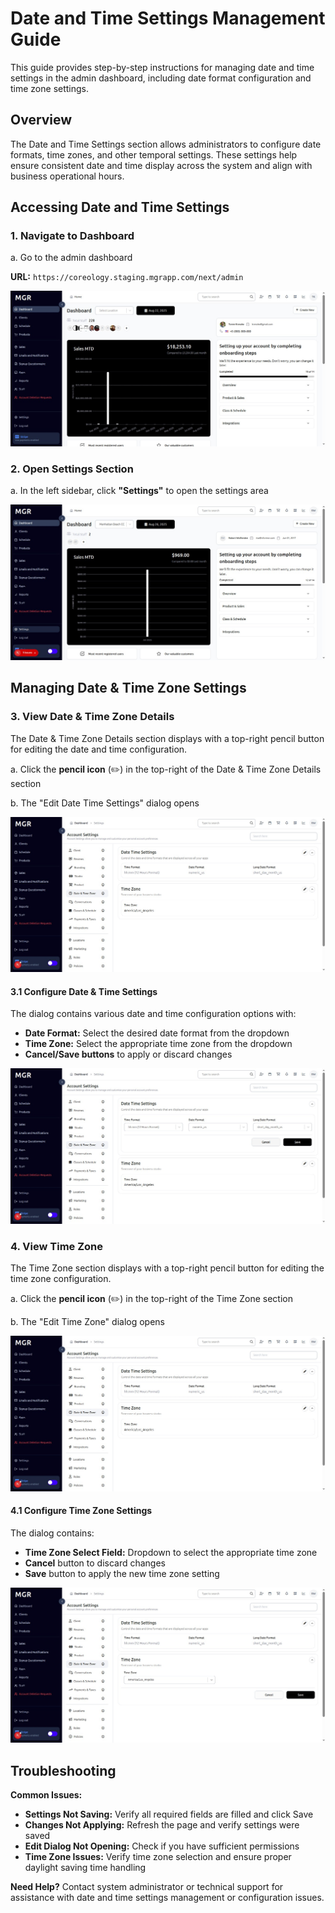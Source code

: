 # Date and Time Settings Management Guide

This guide provides step-by-step instructions for managing date and time settings in the admin dashboard, including date format configuration and time zone settings.

## Overview

The Date and Time Settings section allows administrators to configure date formats, time zones, and other temporal settings. These settings help ensure consistent date and time display across the system and align with business operational hours.

## Accessing Date and Time Settings

### 1. Navigate to Dashboard

a. Go to the admin dashboard

**URL:** `https://coreology.staging.mgrapp.com/next/admin`

![Admin Dashboard](images/dashboard.png)

### 2. Open Settings Section

a. In the left sidebar, click **"Settings"** to open the settings area

![Settings Section](images/settings-section.png)

## Managing Date & Time Zone Settings

### 3. View Date & Time Zone Details

The Date & Time Zone Details section displays with a top-right pencil button for editing the date and time configuration.

a. Click the **pencil icon** (✏️) in the top-right of the Date & Time Zone Details section

b. The "Edit Date Time Settings" dialog opens

![Date & Time Zone Details](images/date-time-zone-details.png)

#### 3.1 Configure Date & Time Settings
The dialog contains various date and time configuration options with:
- **Date Format:** Select the desired date format from the dropdown
- **Time Zone:** Select the appropriate time zone from the dropdown
- **Cancel/Save buttons** to apply or discard changes

![Edit Date Time Settings](images/edit-date-time-settings.png)

### 4. View Time Zone

The Time Zone section displays with a top-right pencil button for editing the time zone configuration.

a. Click the **pencil icon** (✏️) in the top-right of the Time Zone section

b. The "Edit Time Zone" dialog opens

![Time Zone](images/time-zone.png)

#### 4.1 Configure Time Zone Settings
The dialog contains:
- **Time Zone Select Field:** Dropdown to select the appropriate time zone
- **Cancel** button to discard changes
- **Save** button to apply the new time zone setting

![Edit Time Zone](images/edit-time-zone.png)

## Troubleshooting

**Common Issues:**
- **Settings Not Saving:** Verify all required fields are filled and click Save
- **Changes Not Applying:** Refresh the page and verify settings were saved
- **Edit Dialog Not Opening:** Check if you have sufficient permissions
- **Time Zone Issues:** Verify time zone selection and ensure proper daylight saving time handling

**Need Help?** Contact system administrator or technical support for assistance with date and time settings management or configuration issues.

